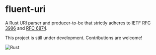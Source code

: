 # fluent-uri

A Rust URI parser and producer-to-be that strictly adheres to IETF [RFC 3986] and [RFC 6874].

This project is still under development. Contributions are welcome!

![Rust](https://github.com/yescallop/fluent-uri-rs/actions/workflows/rust.yml/badge.svg)

[RFC 3986]: https://datatracker.ietf.org/doc/html/rfc3986/
[RFC 6874]: https://datatracker.ietf.org/doc/html/rfc6874/